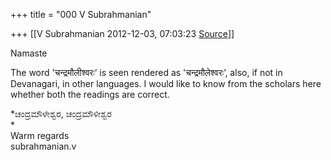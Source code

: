 +++
title = "000 V Subrahmanian"

+++
[[V Subrahmanian	2012-12-03, 07:03:23 [Source](https://groups.google.com/g/bvparishat/c/fKCxUdnnxzo)]]



Namaste  
  
The word 'चन्द्रमौलीश्वरः’ is seen rendered as 'चन्द्रमौलेश्वरः’, also, if not in Devanagari, in other languages. I would like to know from the scholars here whether both the readings are correct.  
  
*ಚಂದ್ರಮೌಳೇಶ್ವರ, ಚಂದ್ರಮೌಳೀಶ್ವರ  
*  
Warm regards  
subrahmanian.v  


